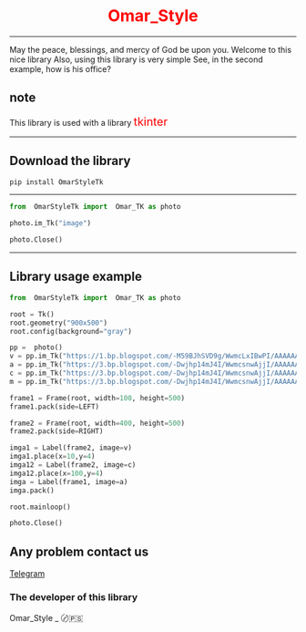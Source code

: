 
    
<h1 style="color:red; text-align: center;">Omar_Style</h1>




<!-- ___
| Name | code | email |
|----|----|---|
|omar|10|omar@gamli.com|
___ -->
___
May the peace, blessings, and mercy of God be upon you. Welcome to this nice library
Also, using this library is very simple
See, in the second example, how is his office?
## note

This library is used with a library <g style="color:red; font-size: 20px;" >tkinter</g >

___
## Download the library
``` bash 
pip install OmarStyleTk
``` 
___
``` python
from  OmarStyleTk import  Omar_TK as photo

photo.im_Tk("image")

photo.Close()
```
____
## Library usage example
``` python
from  OmarStyleTk import  Omar_TK as photo

root = Tk()
root.geometry("900x500")
root.config(background="gray")

pp =  photo()
v = pp.im_Tk("https://1.bp.blogspot.com/-M59BJhSVD9g/WwmcLxIBwPI/AAAAAAAAy0U/w9xqdqplTSsqY6jokBrDcyUM6-FMZVvNACLcBGAs/s200/6f0cf672baea29dd0c04765a125b9be1.jpg")
a = pp.im_Tk("https://3.bp.blogspot.com/-Dwjhp14mJ4I/WwmcsnwAjjI/AAAAAAAAy28/_lIo_c6MWYY6quSmEevexcU5Laea6MR5QCLcBGAs/s320/beautiful-photos-facebook-%2B%252879%2529.jpg")
c = pp.im_Tk("https://3.bp.blogspot.com/-Dwjhp14mJ4I/WwmcsnwAjjI/AAAAAAAAy28/_lIo_c6MWYY6quSmEevexcU5Laea6MR5QCLcBGAs/s320/beautiful-photos-facebook-%2B%252879%2529.jpg")
m = pp.im_Tk("https://3.bp.blogspot.com/-Dwjhp14mJ4I/WwmcsnwAjjI/AAAAAAAAy28/_lIo_c6MWYY6quSmEevexcU5Laea6MR5QCLcBGAs/s320/beautiful-photos-facebook-%2B%252879%2529.jpg")

frame1 = Frame(root, width=100, height=500)
frame1.pack(side=LEFT)

frame2 = Frame(root, width=400, height=500)
frame2.pack(side=RIGHT)

imga1 = Label(frame2, image=v)
imga1.place(x=10,y=4)
imga12 = Label(frame2, image=c)
imga12.place(x=100,y=4)
imga = Label(frame1, image=a)
imga.pack()

root.mainloop()

photo.Close()
```
## Any problem contact us
[Telegram](https://t.me/OmarStyle1)

### The developer of this library
Omar_Style _ 〄🇵🇸


